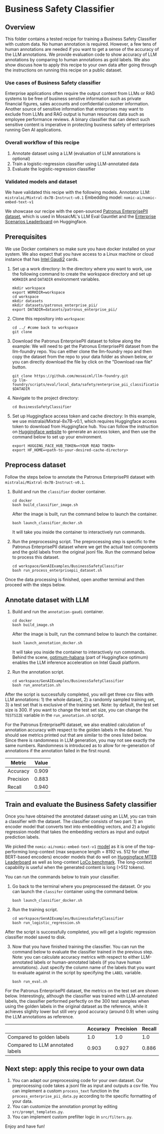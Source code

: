 # Business Safety Classifier

## Overview
This folder contains a tested recipe for training a Business Safety Classifier with custom data. No human annotation is required. However, a few tens of human annotations are needed if you want to get a sense of the accuracy of the LLM annotations. We provide evaluation code to show accuracy of LLM annotations by comparing to human annotations as gold labels. We also show discuss how to apply this recipe to your own data after going through the instructions on running this recipe on a public dataset.

### Use cases of Business Safety classifier
Enterprise applications often require the output content from LLMs or RAG systems to be free of business senstive information such as private financial figures, sales accounts and confidential customer information. Another source of sensitive information that enterprises may want to exclude from LLMs and RAG output is human resources data such as employee performance reviews. A binary classifier that can detect such sensitive content is imperative in protecting business safety of enterprises running Gen AI applications.

### Overall workflow of this recipe
1. Annotate dataset using a LLM (evaluation of LLM annotations is optional)
2. Train a logistic-regression classifier using LLM-annotated data
3. Evaluate the logistic-regression classifier

### Validated models and dataset
We have validated this recipe with the following models.
Annotator LLM: ```mistralai/Mixtral-8x7B-Instruct-v0.1```
Embedding model: ```nomic-ai/nomic-embed-text-v1```

We showcase our recipe with the open-sourced [Patronus EnterprisePII dataset](https://www.patronus.ai/announcements/patronus-ai-launches-enterprisepii-the-industrys-first-llm-dataset-for-detecting-business-sensitive-information), which is used in MosaicML's LLM Eval Gauntlet and the [Enterprise Scenarios Leaderboard](https://huggingface.co/blog/leaderboard-patronus) on Huggingface.

## Prerequisites
We use Docker containers so make sure you have docker installed on your system. We also expect that you have access to a Linux machine or cloud instance that has [Intel Gaudi2](https://habana.ai/products/gaudi2/) cards.

1. Set up a work directory:
In the directory where you want to work, use the following command to create the workspace directory and set up `WORKDIR` and `DATADIR` environment variables.
    ```shell
    mkdir workspace
    export WORKDIR=workspace
    cd workspace
    mkdir datasets
    mkdir datasets/patronus_enterprise_pii/
    export DATADIR=datasets/patronus_enterprise_pii/
    ```

2. Clone this repository into `workspace`:

    ```shell
    cd ../ #come back to workspace
    git clone  
    ```


3. Download the Patronus EnterprisePII dataset to follow along the example:
We will need to get the Patronus EnterprisePII dataset from the llm-foundry repo. You can either clone the llm-foundry repo and then copy the dataset from the repo to your data folder as shown below, or you can directly download the file by click on the "Download raw file" button.

    ```shell
    git clone https://github.com/mosaicml/llm-foundry.git
    cp llm-foundry/scripts/eval/local_data/safety/enterprise_pii_classification.jsonl $DATADIR
    ```

4. Navigate to the project directory:

    ```shell
    cd BusinessSafetyClassifier
    ```
5. Set up Huggingface access token and cache directory:
In this example, we use mistralai/Mixtral-8x7B-v0.1, which requires Huggingface access token to download from Huggingface hub. You can follow the instruction on [Huggingface website](https://huggingface.co/docs/text-embeddings-inference/en/private_models) to generate an access token, and then use the command below to set up your environment.
    ```
    export HUGGING_FACE_HUB_TOKEN=<YOUR READ TOKEN>
    export HF_HOME=<path-to-your-desired-cache-directory>
    ```

## Preprocess dataset
 Follow the steps below to annotate the Patronus EnterprisePII dataset with `mistralai/Mixtral-8x7B-Instruct-v0.1`. 

1. Build and run the `classifier` docker container.
    ```shell
    cd docker
    bash build_classifier_image.sh
    ```
    After the image is built, run the command below to launch the container.
    ```shell
    bash launch_classifier_docker.sh
    ```
    It will take you inside the container to interactively run commands.

2. Run the preprocessing script.
The preprocessing step is specific to the Patronus EnterprisePII dataset where we get the actual text components and the gold labels from the original jsonl file. Run the command below to process this dataset.

    ```
    cd workspace/GenAIExamples/BusinessSafetyClassifier
    bash run_process_enterprisepii_dataset.sh
    ```
Once the data processing is finished, open another terminal and then proceed with the steps below.

## Annotate dataset with LLM
1. Build and run the `annotation-gaudi` container.
    ```shell
    cd docker
    bash build_image.sh
    ```
    After the image is built, run the command below to launch the container.
    ```shell
    bash launch_annotation_docker.sh
    ```
    It will take you inside the container to interactively run commands. Behind the scene, [optimum-habana](https://github.com/huggingface/optimum-habana/tree/main) (part of Huggingface optimum) enables the LLM inference acceleration on Intel Gaudi platform.

2. Run the annotation script.

    ```
    cd workspace/GenAIExamples/BusinessSafetyClassifier
    bash run_annotation.sh
    ```
After the script is successfully completed, you will get three csv files with LLM annotations: 1) the whole dataset, 2) a randomly sampled training set, 3) a test set that is exclusive of the training set. Note: by default, the test set size is 300. If you want to change the test set size, you can change the `TESTSIZE` variable in the `run_annotation.sh` script.

For the Patronus EnterprisePII dataset, we also enabled calculation of annotation accuracy with respect to the golden labels in the dataset. You should see metrics printed out that are similar to the ones listed below. Since there is randomness in LLM generation, you may not see exactly the same numbers. Randomness is introduced as to allow for re-generation of annotations if the annotation failed in the first round.


| Metric    | Value |
|-----------|-------|
| Accuracy  | 0.909 |
| Precision | 0.883 |
| Recall    | 0.940 |


## Train and evaluate the Business Safety classifier
Once you have obtained the annotated dataset using an LLM, you can train a classifier with the dataset. The classifier consists of two part: 1) an encoder model that converts text into embedding vectors, and 2) a logistic regression model that takes the embedding vectors as input and output prediction labels.

We picked the `nomic-ai/nomic-embed-text-v1` [model](https://blog.nomic.ai/posts/nomic-embed-text-v1) as it is one of the top-performing long-context (max sequence length = 8192 vs. 512 for other BERT-based encoders) encoder models that do well on [Huggingface MTEB Leaderboard](https://huggingface.co/spaces/mteb/leaderboard) as well as long-context [LoCo benchmark](https://hazyresearch.stanford.edu/blog/2024-01-11-m2-bert-retrieval). The long-context capability is useful when the generated content is long (>512 tokens).

You can run the commands below to train your classifier.
1. Go back to the terminal where you preprocessed the dataset. Or you can launch the `classifer` container using the command below.
    ```shell
    bash launch_classifier_docker.sh
    ```
2. Run the training script.
    ```shell
    cd workspace/GenAIExamples/BusinessSafetyClassifier
    bash run_logistic_regression.sh
    ```
After the script is successfully completed, you will get a logistic regression classifier model saved to disk.


3. Now that you have finished training the classifier. You can run the command below to evaluate the classifier trained in the previous step. Note: you can calculate accuracy metrics with respect to either LLM-annotated labels or human-annotated labels (if you have human annotations). Just specify the column name of the labels that you want to evaluate against in the script by specifying the `LABEL` variable.

    ```
    bash run_eval.sh
    ```

For the Patronus EnterprisePII dataset, the metrics on the test set are shown below. Interestingly, although the classifier was trained with LLM-annotated labels, the classifier performed perfectly on the 300 test samples when using the golden labels in the original dataset as the reference, while it achieves slighlty lower but still very good accuracy (around 0.9) when using the LLM annotations as reference.

| |Accuracy|Precision|Recall|
|--|-------|---------|------|
|Compared to golden labels|1.0|1.0|1.0|
|Compared to LLM annotated labels|0.903|0.927|0.886|


## Next step: apply this recipe to your own data
1. You can adapt our preprocessing code for your own dataset. Our preprocessing code takes a jsonl file as input and outputs a csv file. You can implement a custom `process_text` function in the `process_enterprise_pii_data.py` according to the specific formatting of your data.
2. You can customize the annotation prompt by editing `src/prompt_templates.py`. 
3. You can implement custom prefilter logic in `src/filters.py`. 

Enjoy and have fun!